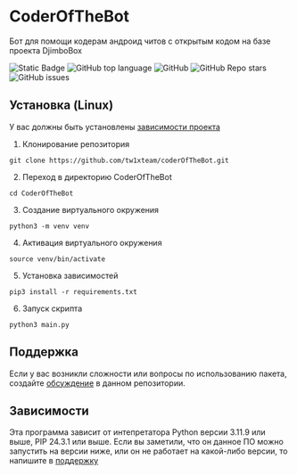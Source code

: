 # CoderOfTheBot
Бот для помощи кодерам андроид читов с открытым кодом на базе проекта DjimboBox <!-- описание репозитория -->
<!--Блок информации о репозитории в бейджах-->
![Static Badge](https://img.shields.io/badge/tw1xteam-CoderOfTheBot-Oxygen)
![GitHub top language](https://img.shields.io/github/languages/top/tw1xteam/coderOfTheBot)
![GitHub](https://img.shields.io/github/license/tw1xteam/coderOfTheBot)
![GitHub Repo stars](https://img.shields.io/github/stars/tw1xteam/coderOfTheBot)
![GitHub issues](https://img.shields.io/github/issues/tw1xteam/coderOfTheBot)

<!--Установка-->
## Установка (Linux)
У вас должны быть установлены [зависимости проекта](https://github.com/tw1xteam/coderOfTheBot#зависимости)

1. Клонирование репозитория 

```git clone https://github.com/tw1xteam/coderOfTheBot.git```

2. Переход в директорию CoderOfTheBot

```cd CoderOfTheBot```

3. Создание виртуального окружения

```python3 -m venv venv```

4. Активация виртуального окружения

```source venv/bin/activate```

5. Установка зависимостей

```pip3 install -r requirements.txt```

6. Запуск скрипта

```python3 main.py```

<!--Поддержка-->
## Поддержка
Если у вас возникли сложности или вопросы по использованию пакета, создайте 
[обсуждение](https://github.com/tw1xteam/coderOfTheBot/issues/new/choose) в данном репозитории.

<!--зависимости-->
## Зависимости
Эта программа зависит от интепретатора Python версии 3.11.9 или выше, PIP 24.3.1 или выше. Если вы заметили, что он данное ПО можно запустить на версии ниже, или он не работает на какой-либо версии, то напишите в [поддержку](https://github.com/tw1xteam/coderOfTheBot#поддержка)
